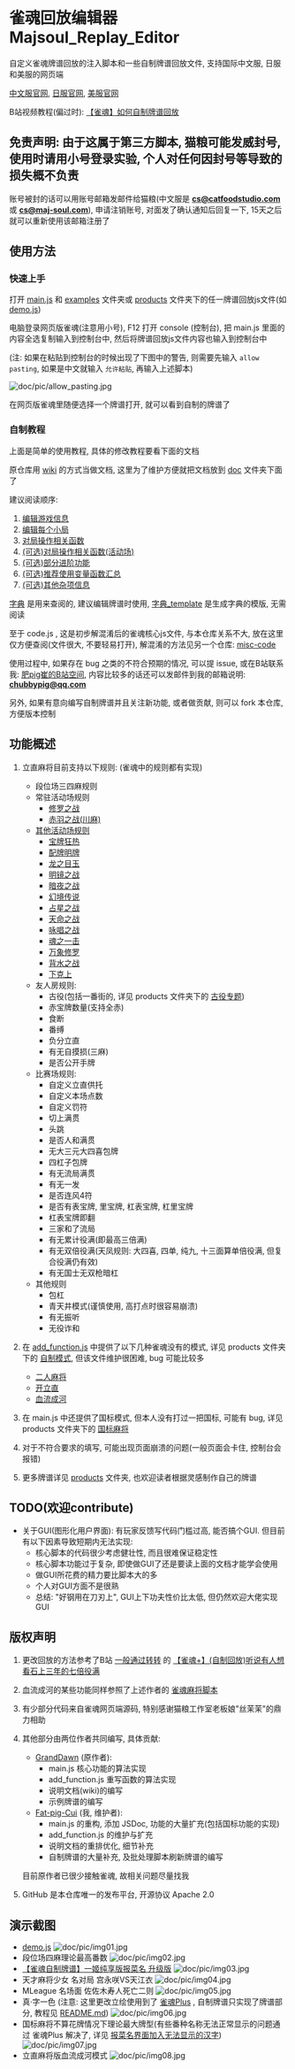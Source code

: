 # 雀魂回放编辑器Majsoul_Replay_Editor

自定义雀魂牌谱回放的注入脚本和一些自制牌谱回放文件, 支持国际中文服, 日服和美服的网页端

[中文服官网](https://www.maj-soul.com), [日服官网](https://mahjongsoul.com), [美服官网](https://mahjongsoul.yo-star.com)

B站视频教程(偏过时): [【雀魂】如何自制牌谱回放](https://www.bilibili.com/video/BV1tJ6xY4E16)

## 免责声明: 由于这属于第三方脚本, 猫粮可能发威封号, 使用时请用小号登录实验, 个人对任何因封号等导致的损失概不负责

账号被封的话可以用账号邮箱发邮件给猫粮(中文服是 **cs@catfoodstudio.com** 或 **cs@maj-soul.com**), 申请注销账号,
对面发了确认通知后回复一下, 15天之后就可以重新使用该邮箱注册了

## 使用方法

### 快速上手

打开 [main.js](main.js) 和 [examples](examples) 文件夹或 [products](products)
文件夹下的任一牌谱回放js文件(如 [demo.js](examples/demo.js))

电脑登录网页版雀魂(注意用小号), F12 打开 console (控制台), 把 main.js 里面的内容全选复制输入到控制台中,
然后将牌谱回放js文件内容也输入到控制台中

(注: 如果在粘贴到控制台的时候出现了下图中的警告, 则需要先输入 `allow pasting`, 如果是中文就输入 `允许粘贴`,
再输入上述脚本)

![doc/pic/allow_pasting.jpg](doc/pic/allow_pasting.jpg)

在网页版雀魂里随便选择一个牌谱打开, 就可以看到自制的牌谱了

### 自制教程

上面是简单的使用教程, 具体的修改教程要看下面的文档

原仓库用 [wiki](https://github.com/GrandDawn/majsoul-replay-editor/wiki) 的方式当做文档,
这里为了维护方便就把文档放到 [doc](doc) 文件夹下面了

建议阅读顺序:

1. [编辑游戏信息](doc/1_编辑游戏信息.md)
2. [编辑每个小局](doc/2_编辑每个小局.md)
3. [对局操作相关函数](doc/3_对局操作相关函数.md)
4. [(可选)对局操作相关函数(活动场)](doc/4_对局操作相关函数（活动场）.md)
5. [(可选)部分进阶功能](doc/5_部分进阶功能.md)
6. [(可选)推荐使用变量函数汇总](doc/6_推荐使用变量函数汇总.md)
7. [(可选)其他杂项信息](doc/7_其他杂项信息.md)

[字典](doc/0_字典.md) 是用来查阅的, 建议编辑牌谱时使用, [字典_template](doc/字典_template.md) 是生成字典的模版, 无需阅读

至于 code.js , 这是初步解混淆后的雀魂核心js文件, 与本仓库关系不大, 放在这里仅方便查阅(文件很大, 不要轻易打开),
解混淆的方法见另一个仓库: [misc-code](https://github.com/Fat-pig-Cui/misc-code)

使用过程中, 如果存在 bug 之类的不符合预期的情况, 可以提 issue,
或在B站联系我: [肥pig崔的B站空间](https://space.bilibili.com/372365985),
内容比较多的话还可以发邮件到我的邮箱说明: **chubbypig@qq.com**

另外, 如果有意向编写自制牌谱并且关注新功能, 或者做贡献, 则可以 fork 本仓库, 方便版本控制

## 功能概述

1. 立直麻将目前支持以下规则: (雀魂中的规则都有实现)
    - 段位场三四麻规则
    - 常驻活动场规则
        - [修罗之战](products/4P/修罗之战相关)
        - [赤羽之战(川麻)](products/4P/赤羽之战相关)
    - [其他活动场规则](products/其他活动场特殊规则)
        - [宝牌狂热](products/其他活动场特殊规则/宝牌狂热)
        - [配牌明牌](products/其他活动场特殊规则/配牌明牌)
        - [龙之目玉](products/其他活动场特殊规则/龙之目玉)
        - [明镜之战](products/其他活动场特殊规则/明镜之战)
        - [暗夜之战](products/其他活动场特殊规则/暗夜之战)
        - [幻境传说](products/其他活动场特殊规则/幻境传说)
        - [占星之战](products/其他活动场特殊规则/占星之战)
        - [天命之战](products/其他活动场特殊规则/天命之战)
        - [咏唱之战](products/其他活动场特殊规则/咏唱之战)
        - [魂之一击](products/其他活动场特殊规则/魂之一击)
        - [万象修罗](products/其他活动场特殊规则/万象修罗)
        - [背水之战](products/其他活动场特殊规则/背水之战)
        - [下克上](products/其他活动场特殊规则/下克上)
    - 友人房规则:
        - 古役(包括一番街的, 详见 products 文件夹下的 [古役专题](products/古役专题))
        - 赤宝牌数量(支持全赤)
        - 食断
        - 番缚
        - 负分立直
        - 有无自摸损(三麻)
        - 是否公开手牌
    - 比赛场规则:
        - 自定义立直供托
        - 自定义本场点数
        - 自定义罚符
        - 切上满贯
        - 头跳
        - 是否人和满贯
        - 无大三元大四喜包牌
        - 四杠子包牌
        - 有无流局满贯
        - 有无一发
        - 是否连风4符
        - 是否有表宝牌, 里宝牌, 杠表宝牌, 杠里宝牌
        - 杠表宝牌即翻
        - 三家和了流局
        - 有无累计役满(即最高三倍满)
        - 有无双倍役满(天凤规则: 大四喜, 四单, 纯九, 十三面算单倍役满, 但复合役满仍有效)
        - 有无国士无双枪暗杠
    - 其他规则
        - 包杠
        - 青天井模式(谨慎使用, 高打点时很容易崩溃)
        - 有无振听
        - 无役诈和

2. 在 [add_function.js](add_function.js) 中提供了以下几种雀魂没有的模式, 详见 products
   文件夹下的 [自制模式](products/自制模式), 但该文件维护很困难, bug 可能比较多
    - [二人麻将](products/自制模式/二人麻将)
    - [开立直](products/自制模式/开立直)
    - [血流成河](products/自制模式/血流成河)

3. 在 main.js 中还提供了国标模式, 但本人没有打过一把国标, 可能有 bug, 详见 products
   文件夹下的 [国标麻将](products/国标麻将)

4. 对于不符合要求的填写, 可能出现页面崩溃的问题(一般页面会卡住, 控制台会报错)

5. 更多牌谱详见 [products](products) 文件夹, 也欢迎读者根据灵感制作自己的牌谱

## TODO(欢迎contribute)

- 关于GUI(图形化用户界面): 有玩家反馈写代码门槛过高, 能否搞个GUI. 但目前有以下因素导致短期内无法实现:
    - 核心脚本的代码很少考虑健壮性, 而且很难保证稳定性
    - 核心脚本功能过于复杂, 即使做GUI了还是要读上面的文档才能学会使用
    - 做GUI所花费的精力要比脚本大的多
    - 个人对GUI方面不是很熟
    - 总结: "好钢用在刀刃上", GUI上下功夫性价比太低, 但仍然欢迎大佬实现GUI

## 版权声明

1. 更改回放的方法参考了B站 [一般通过转转](https://space.bilibili.com/23019265)
   的 [【雀魂+】(自制回放)听说有人想看石上三年的七倍役满](https://www.bilibili.com/video/BV1HE411Q7JM)

2. 血流成河的某些功能同样参照了上述作者的
   [雀魂麻将脚本](https://greasyfork.org/zh-CN/scripts/423689-%E9%9B%80%E9%AD%82%E9%BA%BB%E5%B0%86%E8%84%9A%E6%9C%AC)

3. 有少部分代码来自雀魂网页端源码, 特别感谢猫粮工作室老板娘"丝茉茉"的鼎力相助

4. 其他部分由两位作者共同编写, 具体贡献:
    - [GrandDawn](https://github.com/GrandDawn) (原作者):
        - main.js 核心功能的算法实现
        - add_function.js 重写函数的算法实现
        - 说明文档(wiki)的编写
        - 示例牌谱的编写
    - [Fat-pig-Cui](https://github.com/Fat-pig-Cui) (我, 维护者):
        - main.js 的重构, 添加 JSDoc, 功能的大量扩充(包括国标功能的实现)
        - add_function.js 的维护与扩充
        - 说明文档的重排优化, 细节补充
        - 自制牌谱的大量补充, 及批处理脚本刷新牌谱的编写

   目前原作者已很少接触雀魂, 故相关问题尽量找我

5. GitHub 是本仓库唯一的发布平台, 开源协议 Apache 2.0

## 演示截图

- [demo.js](examples/demo.js)
  ![doc/pic/img01.jpg](doc/pic/img01.jpg)
- 段位场四麻理论最高番数
  ![doc/pic/img02.jpg](doc/pic/img02.jpg)
- [【雀魂自制牌谱】一姬纯享版报菜名 升级版](https://www.bilibili.com/video/BV1w96LYWEzR)
  ![doc/pic/img03.jpg](doc/pic/img03.jpg)
- 天才麻将少女 名对局 宫永咲VS天江衣
  ![doc/pic/img04.jpg](doc/pic/img04.jpg)
- MLeague 名场面 佐佐木寿人死亡二则
  ![doc/pic/img05.jpg](doc/pic/img05.jpg)
- 真·字一色 (注意: 这里更改立绘使用到了 [雀魂Plus](https://github.com/MajsoulPlus/majsoul-plus) , 自制牌谱只实现了牌谱部分,
  教程见 [README.md](using_MJSP/README.md))
  ![doc/pic/img06.jpg](doc/pic/img06.jpg)
- 国标麻将不算花牌情况下理论最大牌型(有些番种名称无法正常显示的问题通过 雀魂Plus 解决了,
  详见 [报菜名界面加入无法显示的汉字](using_MJSP/报菜名界面加入无法显示的汉字.md))
  ![doc/pic/img07.jpg](doc/pic/img07.jpg)
- 立直麻将版血流成河模式
  ![doc/pic/img08.jpg](doc/pic/img08.jpg)
